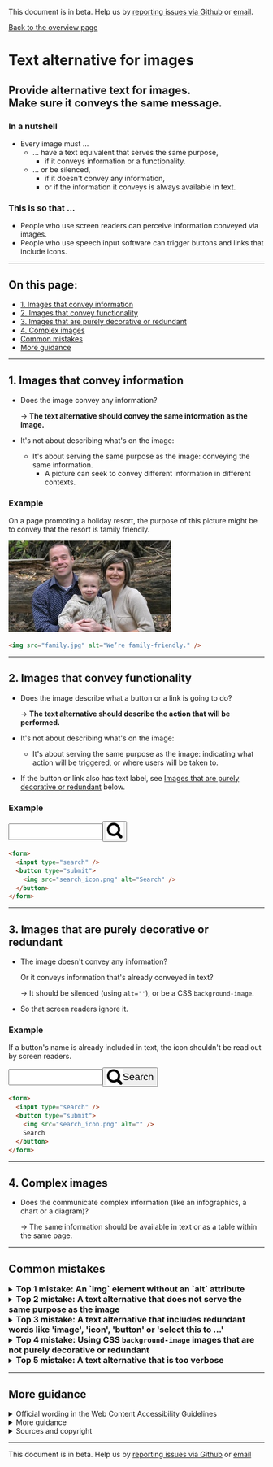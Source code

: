 This document is in beta. Help us by [reporting issues via Github](https://github.com/jfhector/accessibility-guidelines) or [email](mailto:jeanfrancois.hector@googlemail.com).

[Back to the overview page](./../index.html)

# Text alternative for images

## Provide alternative text for images.<br />Make sure it conveys the same message.

### In a nutshell

- Every image must ...
  - ... have a text equivalent that serves the same purpose,
    - if it conveys information or a functionality.
  - ... or be silenced,
    - if it doesn't convey any information,
    - or if the information it conveys is always available in text.

### This is so that ...

- People who use screen readers can perceive information conveyed via images.
- People who use speech input software can trigger buttons and links that include icons.

---

## On this page:

- [1. Images that convey information](#1.-images-that-convey-information)
- [2. Images that convey functionality](#2.-images-that-convey-functionality)
- [3. Images that are purely decorative or redundant](#3.-images-that-are-purely-decorative-or-redundant)
- [4. Complex images](#4.-complex-images)
- [Common mistakes](#common-mistakes)
- [More guidance](#more-guidance)

---

## 1. Images that convey information

- Does the image convey any information?

  &rarr; **The text alternative should convey the same information as the image.**

- It's not about describing what's on the image:
  - It's about serving the same purpose as the image: conveying the same information.
    - A picture can seek to convey different information in different contexts.

### Example

On a page promoting a holiday resort, the purpose of this picture might be to convey that the resort is family friendly.

<img src="../assets/family-938c2790.jpg" alt="We’re family-friendly.">

```html
<img src="family.jpg" alt="We’re family-friendly." />
```

---

## 2. Images that convey functionality

- Does the image describe what a button or a link is going to do?

  &rarr; **The text alternative should describe the action that will be performed.**

- It's not about describing what's on the image:

  - It's about serving the same purpose as the image: indicating what action will be triggered, or where users will be taken to.

- If the button or link also has text label, see [Images that are purely decorative or redundant](#images-that-are-purely-decorative-or-redundant) below.

### Example

<form>
  <div style="display: flex; align-items: center;">
    <input type="search" style="height: 2rem;" />
    <button type="submit">
      <img src="../assets/search_icon_3r5y.png" style="width: 2rem; height: 2rem;" alt="Search">
    </button>
  </div>
</form>

```html
<form>
  <input type="search" />
  <button type="submit">
    <img src="search_icon.png" alt="Search" />
  </button>
</form>
```

---

## 3. Images that are purely decorative or redundant

- The image doesn't convey any information?

  Or it conveys information that's already conveyed in text?

  &rarr; It should be silenced (using `alt=''`), or be a CSS `background-image`.

- So that screen readers ignore it.

### Example

If a button's name is already included in text, the icon shouldn't be read out by screen readers.

<form>
  <div style="display: flex; align-items: center;">
    <input type="search" style="height: 2rem;" />
    <button type="submit" style="display: flex; align-items: center; font-size: 1.2rem;">
      <img src="../assets/search_icon_3r5y.png" style="width: 2rem; height: 2rem;" alt="">
      Search
    </button>
  </div>
</form>

```html
<form>
  <input type="search" />
  <button type="submit">
    <img src="search_icon.png" alt="" />
    Search
  </button>
</form>
```

---

## 4. Complex images

- Does the communicate complex information (like an infographics, a chart or a diagram)?

  &rarr; The same information should be available in text or as a table within the same page.

---

## Common mistakes

<details>
  <summary>
    <h3 style="display: inline">Top 1 mistake: An `img` element without an `alt` attribute</h3>
  </summary>

- If an image doesn't have an `alt` attribute (or `role=` `'presentation'` or `'none'`), then screen readers will read the filename.
- Always give `img` elements an `alt` attribute

  - `role=` `'presentation'` or `'none'` achieve the same outcome. But using ARIA attributes is discouraged when the same outcome can be achieved using just HTML. See the [first rule of ARIA](https://www.w3.org/TR/using-aria/#firstrule)

  <h4>Example</h4>

```html
<form>
  <input type="search" />
  <button type="submit">
    <img src="search_icon_jeo87668_medium_2x.png" alt="" />
    Search
  </button>
  /* Screen readers would say "search underscore icon underscore jeo87668
  underscore medium underscore 2x.png Search, button" */
</form>
```

</details>

<details>
  <summary>
    <h3 style="display: inline">Top 2 mistake: A text alternative that does not serve the same purpose as the image</h3>
  </summary>

  <h4>Example 1</h4>

```html
<form>
  <input type="search" />
  <button type="submit">
    <img src="search_icon.png" alt="Magnifying glass" />
    /* The purpose of this magnifying glass icon is to convey a 'Search'
    functionality. So its alternative text should be 'Search', not 'Magnifying
    glass'. */
  </button>
</form>
```

<h4>Example 2</h4>

```html
<img src="family.jpg" alt="A man, a woman and their son smiling." /> /* This alt
text describes what's on the image, but doesn't serve the same purpose as the
image. */
```

</details>

<details>
  <summary>
    <h3 style="display: inline">Top 3 mistake: A text alternative that includes redundant words like 'image', 'icon', 'button' or 'select this to ...'</h3>
  </summary>

- The type of the element (such as image or button) should not be included in the text alternative.

  - Because it is programmatically determined (based on the HTML element's tag name or `role` attribute) and announced by the screen reader.

<h4>Example 1</h4>

```html
<button>
  <img src="play.png" alt="Play button" />
  /* The alt text should not include 'button'. This would be read out by screen
  readers as "Play button, button" */
</button>
```

<h4>Example 2</h4>

```html
<img src="family.jpg" alt="Picture of a happy family." /> /* This would be read
out by screen readers as "Picture of a happy family, image" */
```

</details>

<details>
  <summary>
    <h3 style="display: inline">Top 4 mistake: Using CSS <code>background-image</code> images that are not purely decorative or redundant</h3>
  </summary>

- Do not use a CSS `background-image` for images that convey purpose or information not already available in text.
  - Because background images are not available to assistive technologies.
- CSS background images may only used for:
  - decorative images
  - images that communicate information or functionality that's also described in text.

</details>

<details>
  <summary>
    <h3 style="display: inline">Top 5 mistake: A text alternative that is too verbose</h3>
  </summary>

- Try to be succinct (50 characters max). Verbose alternatives make content harder to listen to and understand for screen reader users.

</details>

---

## More guidance

<details>
  <summary>Official wording in the Web Content Accessibility Guidelines</summary>

> [**1.1.1 Non-text Content:**](https://www.w3.org/TR/UNDERSTANDING-WCAG20/text-equiv-all.html) All [non-text content](https://www.w3.org/TR/UNDERSTANDING-WCAG20/text-equiv-all.html#non-text-contentdef) that is presented to the user has a [text alternative](https://www.w3.org/TR/UNDERSTANDING-WCAG20/text-equiv-all.html#text-altdef) that serves the equivalent purpose, except for the situations listed below. (Level A)
>
> - **Controls, Input**: If non-text content is a control or accepts user input, then it has a [name](https://www.w3.org/TR/UNDERSTANDING-WCAG20/text-equiv-all.html#namedef) that describes its purpose.
>
> - **Time-Based Media**: If non-text content is time-based media, then text alternatives at least provide descriptive identification of the non-text content.
>
> - **Test**: If non-text content is a test or exercise that would be invalid if presented in [text](https://www.w3.org/TR/UNDERSTANDING-WCAG20/text-equiv-all.html#textdef), then text alternatives at least provide descriptive identification of the non-text content.
>
> - **Sensory**: If non-text content is primarily intended to create a [specific sensory experience](https://www.w3.org/TR/UNDERSTANDING-WCAG20/text-equiv-all.html#sensoryexpdef), then text alternatives at least provide descriptive identification of the non-text content.
>
> - **CAPTCHA**: If the purpose of non-text content is to confirm that content is being accessed by a person rather than a computer, then text alternatives that identify and describe the purpose of the non-text content are provided, and alternative forms of [CAPTCHA](https://www.w3.org/TR/UNDERSTANDING-WCAG20/text-equiv-all.html#CAPTCHAdef) using output modes for different types of sensory perception are provided to accommodate different disabilities.
>
> - **Decoration, Formatting, Invisible**: If non-text content is [pure decoration](https://www.w3.org/TR/UNDERSTANDING-WCAG20/text-equiv-all.html#puredecdef), is used only for visual formatting, or is not presented to users, then it is implemented in a way that it can be ignored by [assistive technology](https://www.w3.org/TR/UNDERSTANDING-WCAG20/text-equiv-all.html#atdef).

See the [W3C's detailed explanation of this guideline](https://www.w3.org/TR/UNDERSTANDING-WCAG20/text-equiv-all.html) with techniques and examples.

</details>

<details>
  <summary>
    More guidance
  </summary>

- [Alternative text tutorial](https://webaim.org/techniques/alttext/) by WebAIM explains how to write and set alternative text
- The [Image concepts](https://www.w3.org/WAI/tutorials/images/) tutorial by the W3C Web Accessibility Initiative explains the different types of images (e.g. informative, functional, decorative) with examples
- [W3C Alt text decision tree](https://www.w3.org/WAI/tutorials/images/decision-tree/)
- [Requirements for providing text to act as an alternative for images](https://www.w3.org/TR/html51/semantics-embedded-content.html#alt-text) in the HTML 5.1 specification
- [Why CSS `background-image` should not be used to include images that convey important information](https://www.w3.org/TR/WCAG20-TECHS/F3.html)
</details>

<details>
  <summary>
    Sources and copyright
  </summary>

- General guidance and examples
  - [W3C Web Content Accessibility Guidelines 2.1](https://www.w3.org/TR/WCAG21/) Copyright © 2019 W3C ® (MIT, ERCIM, Keio, Beihang). [License](http://www.w3.org/Consortium/Legal/2015/doc-license)
  - [W3C Web Accessibility Tutorials](https://www.w3.org/WAI/tutorials/) Copyright © 2019 W3C ® (MIT, ERCIM, Keio, Beihang). [License](http://www.w3.org/Consortium/Legal/2015/doc-license)
  - [Government Digital Service WCAG 2.1 Primer](https://alphagov.github.io/wcag-primer/), licensed under the Open Government Licence v3.0
  - [The BBC's Mobile Accessibility Guidelines](https://www.bbc.co.uk/guidelines/futuremedia/accessibility/mobile/summary), licensed under the Open Government Licence v3.0.
  - Kin+Carta, licensed under MIT license
  - Jean-Francois Hector, licensed under MIT license
- Search icon
  - Copyright Rohith M S from the Noun Project, licensed under Creative Commons license

</details>

---

This document is in beta. Help us by [reporting issues via Github](https://github.com/jfhector/accessibility-guidelines) or [email](mailto:jeanfrancois.hector@googlemail.com)
